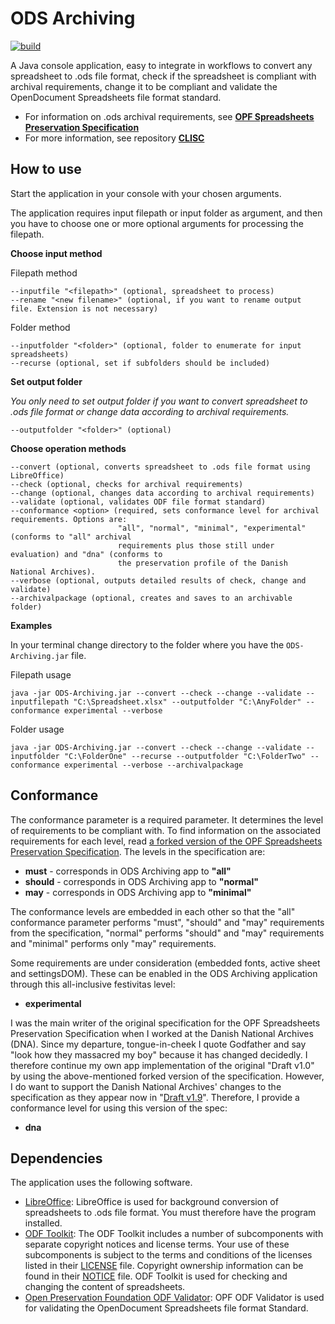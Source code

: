 # ODS Archiving

[![build](https://github.com/Asbjoedt/ODS-Archiving/actions/workflows/maven.yml/badge.svg)](https://github.com/Asbjoedt/ODS-Archiving/actions/workflows/maven.yml
)

A Java console application, easy to integrate in workflows to convert any spreadsheet to .ods file format, check if the spreadsheet is compliant with archival requirements, change it to be compliant and validate the OpenDocument Spreadsheets file format standard.

* For information on .ods archival requirements, see **[OPF Spreadsheets Preservation Specification](https://github.com/opf-labs/Spreadsheets-Preservation-Specification/blob/main/v1.0/Specification.md#41-opendocument-spreadsheets)**
* For more information, see repository **[CLISC](https://github.com/Asbjoedt/CLISC)**

## How to use

Start the application in your console with your chosen arguments.

The application requires input filepath or input folder as argument, and then you have to choose one or more optional arguments for processing the filepath.

**Choose input method**

Filepath method
```
--inputfile "<filepath>" (optional, spreadsheet to process)
--rename "<new filename>" (optional, if you want to rename output file. Extension is not necessary)
```
Folder method
```
--inputfolder "<folder>" (optional, folder to enumerate for input spreadsheets)
--recurse (optional, set if subfolders should be included)
```

**Set output folder**

*You only need to set output folder if you want to convert spreadsheet to .ods file format or change data according to archival requirements.*

```
--outputfolder "<folder>" (optional)
```

**Choose operation methods**

```
--convert (optional, converts spreadsheet to .ods file format using LibreOffice)
--check (optional, checks for archival requirements)
--change (optional, changes data according to archival requirements)
--validate (optional, validates ODF file format standard)
--conformance <option> (required, sets conformance level for archival requirements. Options are: 
                        "all", "normal", "minimal", "experimental" (conforms to "all" archival 
                        requirements plus those still under evaluation) and "dna" (conforms to 
                        the preservation profile of the Danish National Archives).
--verbose (optional, outputs detailed results of check, change and validate)
--archivalpackage (optional, creates and saves to an archivable folder)
```
**Examples**

In your terminal change directory to the folder where you have the ```ODS-Archiving.jar``` file.

Filepath usage
```
java -jar ODS-Archiving.jar --convert --check --change --validate --inputfilepath "C:\Spreadsheet.xlsx" --outputfolder "C:\AnyFolder" --conformance experimental --verbose
```
Folder usage
```
java -jar ODS-Archiving.jar --convert --check --change --validate --inputfolder "C:\FolderOne" --recurse --outputfolder "C:\FolderTwo" --conformance experimental --verbose --archivalpackage
```

## Conformance

The conformance parameter is a required parameter. It determines the level of requirements to be compliant with. To find information on the associated requirements for each level, read [a forked version of the OPF Spreadsheets Preservation Specification](https://github.com/Asbjoedt/sheets-preservation-spec/blob/main/Draft%20v1.0/Specification.md#41-opendocument-spreadsheets). The levels in the specification are:
* **must** - corresponds in ODS Archiving app to **"all"**
* **should**  - corresponds in ODS Archiving app to **"normal"**
* **may**  - corresponds in ODS Archiving app to **"minimal"**

The conformance levels are embedded in each other so that the "all" conformance parameter performs "must", "should" and "may" requirements from the specification, "normal" performs "should" and "may" requirements and "minimal" performs only "may" requirements.

Some requirements are under consideration (embedded fonts, active sheet and settingsDOM). These can be enabled in the ODS Archiving application through this all-inclusive festivitas level:
* **experimental**

I was the main writer of the original specification for the OPF Spreadsheets Preservation Specification when I worked at the Danish National Archives (DNA). Since my departure, tongue-in-cheek I quote Godfather and say "look how they massacred my boy" because it has changed decidedly. I therefore continue my own app implementation of the original "Draft v1.0" by using the above-mentioned forked version of the specification. However, I do want to support the Danish National Archives' changes to the specification as they appear now in "[Draft v1.9](https://github.com/openpreserve/sheets-preservation-spec/blob/main/Draft%20v1.0/Specification.md#1-introduction)". Therefore, I provide a conformance level for using this version of the spec:
* **dna**

## Dependencies

The application uses the following software.
* [LibreOffice](https://www.libreoffice.org/): LibreOffice is used for background conversion of spreadsheets to .ods file format. You must therefore have the program installed.
* [ODF Toolkit](https://odftoolkit.org/): The ODF Toolkit includes a number of subcomponents with separate copyright notices and license terms. Your use of these subcomponents is subject to the terms and conditions of the licenses listed in their [LICENSE](https://github.com/tdf/odftoolkit/blob/master/LICENSE) file. Copyright ownership information can be found in their [NOTICE](https://github.com/tdf/odftoolkit/blob/master/NOTICE) file. ODF Toolkit is used for checking and changing the content of spreadsheets.
* [Open Preservation Foundation ODF Validator](https://github.com/openpreserve/odf-validator): OPF ODF Validator is used for validating the OpenDocument Spreadsheets file format Standard.
